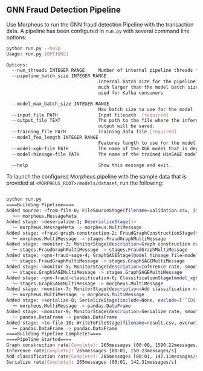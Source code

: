 <!--
SPDX-FileCopyrightText: Copyright (c) 2021, NVIDIA CORPORATION & AFFILIATES. All rights reserved.
SPDX-License-Identifier: Apache-2.0

Licensed under the Apache License, Version 2.0 (the "License");
you may not use this file except in compliance with the License.
You may obtain a copy of the License at

http://www.apache.org/licenses/LICENSE-2.0

Unless required by applicable law or agreed to in writing, software
distributed under the License is distributed on an "AS IS" BASIS,
WITHOUT WARRANTIES OR CONDITIONS OF ANY KIND, either express or implied.
See the License for the specific language governing permissions and
limitations under the License.
-->
## GNN Fraud Detection Pipeline

Use Morpheus to run the GNN fraud detection Pipeline with the transaction data. A pipeline has been configured in `run.py` with several command line options:

```bash
python run.py --help
Usage: run.py [OPTIONS]

Options:
  --num_threads INTEGER RANGE     Number of internal pipeline threads to use
  --pipeline_batch_size INTEGER RANGE
                                  Internal batch size for the pipeline. Can be
                                  much larger than the model batch size. Also
                                  used for Kafka consumers

  --model_max_batch_size INTEGER RANGE
                                  Max batch size to use for the model
  --input_file PATH               Input filepath  [required]
  --output_file TEXT              The path to the file where the inference
                                  output will be saved.
  --training_file PATH            Training data file [required]
  --model_fea_length INTEGER RANGE
                                  Features length to use for the model
  --model-xgb-file PATH           The name of the XGB model that is deployed
  --model-hinsage-file PATH       The name of the trained HinSAGE model file path

  --help                          Show this message and exit.
```

To launch the configured Morpheus pipeline with the sample data that is provided at `<MORPHEUS_ROOT>/models/dataset`, run the following:

```bash

python run.py 
====Building Pipeline====
Added source: <from-file-0; FileSourceStage(filename=validation.csv, iterative=None, file_type=auto, repeat=1, filter_null=False, cudf_kwargs=None)>
  └─> morpheus.MessageMeta
Added stage: <deserialize-1; DeserializeStage()>
  └─ morpheus.MessageMeta -> morpheus.MultiMessage
Added stage: <fraud-graph-construction-2; FraudGraphConstructionStage(training_file=training.csv)>
  └─ morpheus.MultiMessage -> stages.FraudGraphMultiMessage
Added stage: <monitor-3; MonitorStage(description=Graph construction rate, smoothing=0.05, unit=messages, delayed_start=False, determine_count_fn=None)>
  └─ stages.FraudGraphMultiMessage -> stages.FraudGraphMultiMessage
Added stage: <gnn-fraud-sage-4; GraphSAGEStage(model_hinsage_file=model/hinsage-model.pt, batch_size=5, sample_size=[2, 32], record_id=index, target_node=transaction)>
  └─ stages.FraudGraphMultiMessage -> stages.GraphSAGEMultiMessage
Added stage: <monitor-5; MonitorStage(description=Inference rate, smoothing=0.05, unit=messages, delayed_start=False, determine_count_fn=None)>
  └─ stages.GraphSAGEMultiMessage -> stages.GraphSAGEMultiMessage
Added stage: <gnn-fraud-classification-6; ClassificationStage(model_xgb_file=model/xgb-model.pt)>
  └─ stages.GraphSAGEMultiMessage -> morpheus.MultiMessage
Added stage: <monitor-7; MonitorStage(description=Add classification rate, smoothing=0.05, unit=messages, delayed_start=False, determine_count_fn=None)>
  └─ morpheus.MultiMessage -> morpheus.MultiMessage
Added stage: <serialize-8; SerializeStage(include=None, exclude=['^ID$', '^_ts_'], output_type=pandas)>
  └─ morpheus.MultiMessage -> pandas.DataFrame
Added stage: <monitor-9; MonitorStage(description=Serialize rate, smoothing=0.05, unit=messages, delayed_start=False, determine_count_fn=None)>
  └─ pandas.DataFrame -> pandas.DataFrame
Added stage: <to-file-10; WriteToFileStage(filename=result.csv, overwrite=True, file_type=auto)>
  └─ pandas.DataFrame -> pandas.DataFrame
====Building Pipeline Complete!====
====Pipeline Started====
Graph construction rate[Complete]: 265messages [00:00, 1590.22messages/s]
Inference rate[Complete]: 265messages [00:01, 150.23messages/s]
Add classification rate[Complete]: 265messages [00:01, 147.11messages/s]
Serialize rate[Complete]: 265messages [00:01, 142.31messages/s]
```
